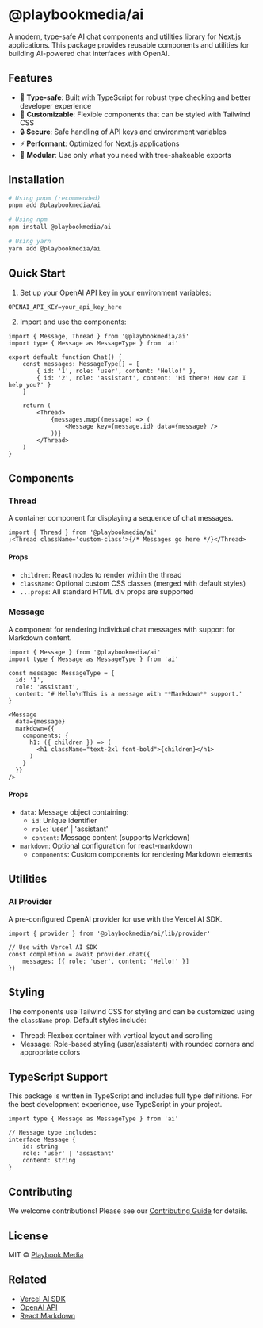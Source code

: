 # @playbookmedia/ai

A modern, type-safe AI chat components and utilities library for Next.js applications. This package provides reusable components and utilities for building AI-powered chat interfaces with OpenAI.

## Features

-   🎯 **Type-safe**: Built with TypeScript for robust type checking and better developer experience
-   🎨 **Customizable**: Flexible components that can be styled with Tailwind CSS
-   🔒 **Secure**: Safe handling of API keys and environment variables
-   ⚡ **Performant**: Optimized for Next.js applications
-   🧩 **Modular**: Use only what you need with tree-shakeable exports

## Installation

```bash
# Using pnpm (recommended)
pnpm add @playbookmedia/ai

# Using npm
npm install @playbookmedia/ai

# Using yarn
yarn add @playbookmedia/ai
```

## Quick Start

1. Set up your OpenAI API key in your environment variables:

```env
OPENAI_API_KEY=your_api_key_here
```

2. Import and use the components:

```tsx
import { Message, Thread } from '@playbookmedia/ai'
import type { Message as MessageType } from 'ai'

export default function Chat() {
    const messages: MessageType[] = [
        { id: '1', role: 'user', content: 'Hello!' },
        { id: '2', role: 'assistant', content: 'Hi there! How can I help you?' }
    ]

    return (
        <Thread>
            {messages.map((message) => (
                <Message key={message.id} data={message} />
            ))}
        </Thread>
    )
}
```

## Components

### Thread

A container component for displaying a sequence of chat messages.

```tsx
import { Thread } from '@playbookmedia/ai'
;<Thread className='custom-class'>{/* Messages go here */}</Thread>
```

#### Props

-   `children`: React nodes to render within the thread
-   `className`: Optional custom CSS classes (merged with default styles)
-   `...props`: All standard HTML div props are supported

### Message

A component for rendering individual chat messages with support for Markdown content.

```tsx
import { Message } from '@playbookmedia/ai'
import type { Message as MessageType } from 'ai'

const message: MessageType = {
  id: '1',
  role: 'assistant',
  content: '# Hello\nThis is a message with **Markdown** support.'
}

<Message
  data={message}
  markdown={{
    components: {
      h1: ({ children }) => (
        <h1 className="text-2xl font-bold">{children}</h1>
      )
    }
  }}
/>
```

#### Props

-   `data`: Message object containing:
    -   `id`: Unique identifier
    -   `role`: 'user' | 'assistant'
    -   `content`: Message content (supports Markdown)
-   `markdown`: Optional configuration for react-markdown
    -   `components`: Custom components for rendering Markdown elements

## Utilities

### AI Provider

A pre-configured OpenAI provider for use with the Vercel AI SDK.

```tsx
import { provider } from '@playbookmedia/ai/lib/provider'

// Use with Vercel AI SDK
const completion = await provider.chat({
    messages: [{ role: 'user', content: 'Hello!' }]
})
```

## Styling

The components use Tailwind CSS for styling and can be customized using the `className` prop. Default styles include:

-   Thread: Flexbox container with vertical layout and scrolling
-   Message: Role-based styling (user/assistant) with rounded corners and appropriate colors

## TypeScript Support

This package is written in TypeScript and includes full type definitions. For the best development experience, use TypeScript in your project.

```tsx
import type { Message as MessageType } from 'ai'

// Message type includes:
interface Message {
    id: string
    role: 'user' | 'assistant'
    content: string
}
```

## Contributing

We welcome contributions! Please see our [Contributing Guide](CONTRIBUTING.md) for details.

## License

MIT © [Playbook Media](https://github.com/playbookmedia)

## Related

-   [Vercel AI SDK](https://github.com/vercel/ai)
-   [OpenAI API](https://platform.openai.com/docs/api-reference)
-   [React Markdown](https://github.com/remarkjs/react-markdown)
